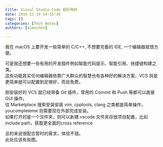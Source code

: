 ```yaml
---
title: Visual Studio Code 挺好用的
date: 2016-11-19 14:15:30
tags: []
categories: [Tech Notes]
authors: [alexchen]

---
```


我在 macOS 上要开发一些简单的 C/C++, 不想要完备的 IDE, 一个编辑器就很方便。 

可是我还想要一些有用的开发插件例如智能代码提示、智能引用、快捷键构建之类。   
这些功能其实任何编辑器依靠广大群众的智慧也有各种好的解决方案，VCS 则是更简单就可以配置到足够好，而且免费。

<!-- truncate -->

刚安装好的 VCS 就已经带备 Git 插件，常用的 Commit 和 Push 等都可以直接 GUI 操作。  
往 Marketplace 搜索安装安装 vim, cpptools, clang 之类都是简单操作，youcompleteme 则需要现在外部完成安装。  
如果打开的是一个文件夹，则可以新建.vscode 文件夹存放项目配置，比如 include path，获取更全面的cross reference  

总的来说很配合暂时的需求，体验不错。  
此处应该有些图。
